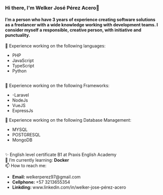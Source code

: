 ### Hi there, I'm Welker José Pérez Acero👋

<div class="header-content">
  
  <div class="text-content">
    <h4>I’m a person who have 3 years of experience creating software 
        solutions as a freelancer with a wide knowledge working with 
        development teams. I consider myself a responsible, creative person, with 
        initiative and punctuality.
    </h4>
  </div>
  
  🔭 Experience working on the following languages:
  <ul>
    <li>PHP</li>
     <li>JavaScript</li>
     <li>TypeScript</li>
     <li>Python</li>
  </ul>
      <br>
  🔭 Experience working on the following Frameworks:
  <ul>
      <li>-Laravel</li>
       <li>NodeJs</li>
       <li>VueJS</li>
       <li>ExpressJs</li>
  </ul>

  🔭 Experience working on the following Database Management:
  <ul>
      <li>MYSQL</li>
       <li>POSTGRESQL</li>
       <li>MongoDB</li>
  </ul>
  <br>
    ✨ English level certificate B1 at Praxis English Academy
  <br>
  🌱 I’m currently learning: <b>Docker</b> <br>
  📫 How to reach me: 
    <ul>
      <li> <b>Email: </b> welkerperez97@gmail.com </li>
       <li> <b>Cellphone: </b> +57 3213655354 </li>
       <li> <b> Linkding: </b> www.linkedin.com/in/welker-jose-pérez-acero </li>
  </ul>
  
</div>


<!--
**WelkerAcero/WelkerAcero** is a ✨ _special_ ✨ repository because its `README.md` (this file) appears on your GitHub profile.

Here are some ideas to get you started:

- 🔭 I’m currently working on ...
- 🌱 I’m currently learning ...
- 👯 I’m looking to collaborate on ...
- 🤔 I’m looking for help with ...
- 💬 Ask me about ...
- 📫 How to reach me: ...
- 😄 Pronouns: ...
- ⚡ Fun fact: ...
-->
